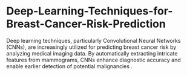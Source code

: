 # Deep-Learning-Techniques-for-Breast-Cancer-Risk-Prediction
Deep learning techniques, particularly Convolutional Neural Networks (CNNs), are increasingly utilized for predicting breast cancer risk by analyzing medical imaging data. By automatically extracting intricate features from mammograms, CNNs enhance diagnostic accuracy and enable earlier detection of potential malignancies .
